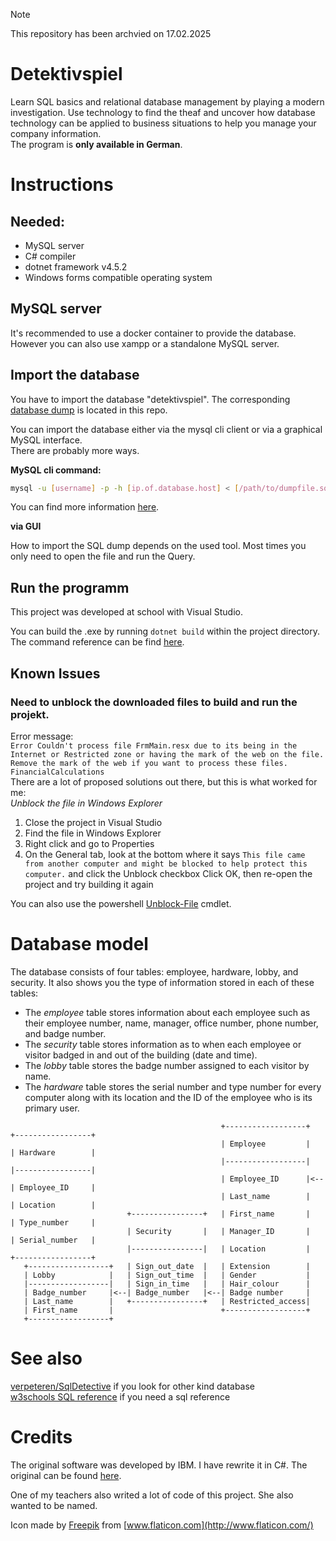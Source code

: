 > [!NOTE]
> This repository has been archvied on 17.02.2025

# Detektivspiel
Learn SQL basics and relational database management by playing a modern investigation. Use technology to find the theaf and uncover how database technology can be applied to business situations to help you manage your company information.  
The program is **only available in German**.

# Instructions
## Needed:
* MySQL server
* C# compiler
* dotnet framework v4.5.2
* Windows forms compatible operating system

## MySQL server
It's recommended to use a docker container to provide the database. However you can also use xampp or a standalone MySQL server.

## Import the database
You have to import the database "detektivspiel". The corresponding [database dump](Detektivspiel.sql) is located in this repo.

You can import the database either via the mysql cli client or via a graphical MySQL interface.  
There are probably more ways.

**MySQL cli command:**

```bash
mysql -u [username] -p -h [ip.of.database.host] < [/path/to/dumpfile.sql]
```
You can find more information [here](https://www.digitalocean.com/community/tutorials/how-to-import-and-export-databases-in-mysql-or-mariadb).

**via GUI**

How to import the SQL dump depends on the used tool. Most times you only need to open the file and run the Query.

## Run the programm
This project was developed at school with Visual Studio.

You can build the .exe by running `dotnet build` within the project directory. The command reference can be find [here](https://docs.microsoft.com/de-de/dotnet/core/tools/dotnet-build).

## Known Issues
### Need to unblock the downloaded files to build and run the projekt.  
  Error message:  
  `Error Couldn't process file FrmMain.resx due to its being in the Internet or Restricted zone or having the mark of the web on the file. Remove the mark of the web if you want to process these files. FinancialCalculations`  
  There are a lot of proposed solutions out there, but this is what worked for me:  
  _Unblock the file in Windows Explorer_
  1. Close the project in Visual Studio
  2. Find the file in Windows Explorer
  3. Right click and go to Properties
  4. On the General tab, look at the bottom where it says `This file came from another computer and might be blocked to help protect this computer.` and click the Unblock checkbox
  Click OK, then re-open the project and try building it again  

  You can also use the powershell [Unblock-File](https://docs.microsoft.com/en-us/powershell/module/microsoft.powershell.utility/unblock-file?view=powershell-7) cmdlet.

# Database model

The database consists of four tables: employee, hardware, lobby, and security. It also shows you the type of information stored in each of these tables:

* The *employee* table stores information about each employee such as their employee number, name, manager, office number, phone number, and badge number.
* The *security* table stores information as to when each employee or visitor badged in and out of the building (date and time).
* The *lobby* table stores the badge number assigned to each visitor by name.
* The *hardware* table stores the serial number and type number for every computer along with its location and the ID of the employee who is its primary user.

```
                                               +------------------+   +-----------------+
                                               | Employee         |   | Hardware        |
                                               |------------------|   |-----------------|
                                               | Employee_ID      |<--| Employee_ID     |
                                               | Last_name        |   | Location        |
                          +----------------+   | First_name       |   | Type_number     |
                          | Security       |   | Manager_ID       |   | Serial_number   |
                          |----------------|   | Location         |   +-----------------+
   +------------------+   | Sign_out_date  |   | Extension        |
   | Lobby            |   | Sign_out_time  |   | Gender           |
   |------------------|   | Sign_in_time   |   | Hair_colour      |
   | Badge_number     |<--| Badge_number   |<--| Badge number     |
   | Last_name        |   +----------------+   | Restricted_access|
   | First_name       |                        +------------------+
   +------------------+
```


# See also
[verpeteren/SqlDetective](https://github.com/verpeteren/SqlDetective) if you look for other kind database  
[w3schools SQL reference](https://www.w3schools.com/sql/sql_intro.asp) if you need a sql reference

# Credits
The original software was developed by IBM. I have rewrite it in C#. The original can be found [here](https://www.ibm.com/developerworks/data/tutorials/dm0804moffatt/index.html).

One of my teachers also writed a lot of code of this project. She also wanted to be named.

Icon made by [Freepik](https://www.flaticon.com/authors/freepik) from [www.flaticon.com](http://www.flaticon.com/)
